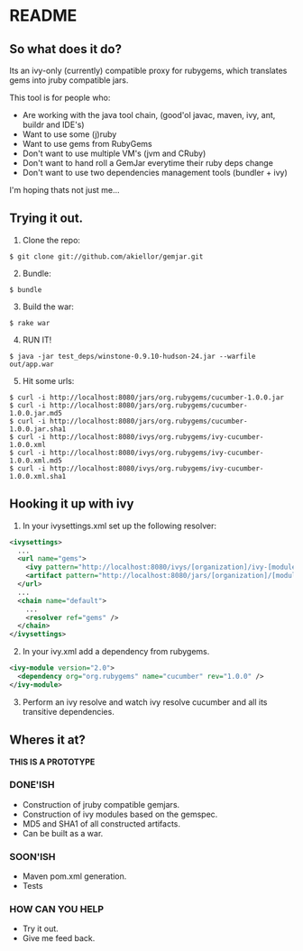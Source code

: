 README
======

So what does it do?
-------------------

Its an ivy-only (currently) compatible proxy for rubygems, which translates gems into jruby compatible jars.

This tool is for people who:
  * Are working with the java tool chain, (good'ol javac, maven, ivy, ant, buildr and IDE's)
  * Want to use some (j)ruby
  * Want to use gems from RubyGems
  * Don't want to use multiple VM's (jvm and CRuby)
  * Don't want to hand roll a GemJar everytime their ruby deps change
  * Don't want to use two dependencies management tools (bundler + ivy)

I'm hoping thats not just me...

Trying it out.
--------------
1) Clone the repo:
  
  ```
  $ git clone git://github.com/akiellor/gemjar.git
  ```

2) Bundle:
  
  ```
  $ bundle 
  ```

3) Build the war:
  
  ```
  $ rake war
  ```

4) RUN IT!
  
  ```
  $ java -jar test_deps/winstone-0.9.10-hudson-24.jar --warfile out/app.war
  ```

5) Hit some urls:
  
  ```
  $ curl -i http://localhost:8080/jars/org.rubygems/cucumber-1.0.0.jar
  $ curl -i http://localhost:8080/jars/org.rubygems/cucumber-1.0.0.jar.md5
  $ curl -i http://localhost:8080/jars/org.rubygems/cucumber-1.0.0.jar.sha1
  $ curl -i http://localhost:8080/ivys/org.rubygems/ivy-cucumber-1.0.0.xml
  $ curl -i http://localhost:8080/ivys/org.rubygems/ivy-cucumber-1.0.0.xml.md5
  $ curl -i http://localhost:8080/ivys/org.rubygems/ivy-cucumber-1.0.0.xml.sha1
  ```

Hooking it up with ivy
----------------------

1) In your ivysettings.xml set up the following resolver:

```xml
<ivysettings>
  ...
  <url name="gems">
    <ivy pattern="http://localhost:8080/ivys/[organization]/ivy-[module]-[revision].xml" />
    <artifact pattern="http://localhost:8080/jars/[organization]/[module]-[revision].jar" />
  </url>
  ...
  <chain name="default">
    ...
    <resolver ref="gems" />
  </chain>
</ivysettings>
```

2) In your ivy.xml add a dependency from rubygems.

```xml
<ivy-module version="2.0">
  <dependency org="org.rubygems" name="cucumber" rev="1.0.0" />
</ivy-module>
```

3) Perform an ivy resolve and watch ivy resolve cucumber and all its transitive dependencies.

Wheres it at?
-------------
**THIS IS A PROTOTYPE**

### DONE'ISH ###
* Construction of jruby compatible gemjars. 
* Construction of ivy modules based on the gemspec. 
* MD5 and SHA1 of all constructed artifacts. 
* Can be built as a war.

### SOON'ISH ###
* Maven pom.xml generation.
* Tests

### HOW CAN YOU HELP ###
* Try it out.
* Give me feed back.
